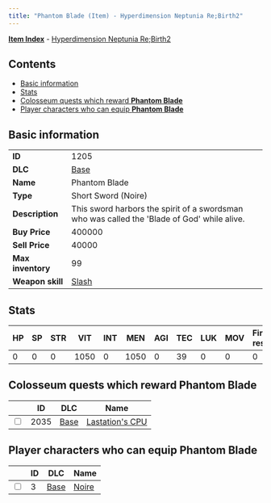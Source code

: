 ```yaml
---
title: "Phantom Blade (Item) - Hyperdimension Neptunia Re;Birth2"
---
```


[**Item Index**](/neptunia/rb2/item/index.html) - [Hyperdimension Neptunia Re;Birth2](/neptunia/rb2)

## Contents

- [Basic information](#basic-information)
- [Stats](#stats)
- [Colosseum quests which reward **Phantom Blade**](#colosseum-quests-which-reward-phantom-blade)
- [Player characters who can equip **Phantom Blade**](#player-characters-who-can-equip-phantom-blade)

## Basic information

|   |   |
| -- | -- |
| **ID** | 1205 |
| **DLC** | [Base](/neptunia/rb2/dlc/0-base.html) |
| **Name** | Phantom Blade |
| **Type** | Short Sword (Noire) |
| **Description** | This sword harbors the spirit of a swordsman who was called the 'Blade of God' while alive. |
| **Buy Price** | 400000 |
| **Sell Price** | 40000 |
| **Max inventory** | 99 |
| **Weapon skill** | [Slash](/neptunia/rb2/skill/0-1002-slash.html) |

## Stats

| HP | SP | STR | VIT | INT | MEN | AGI | TEC | LUK | MOV | Fire res. | Ice res. | Wind res. | Lightning res. |
| -- | -- | --- | --- | --- | --- | --- | --- | --- | --- | --------- | -------- | --------- | -------------- |
| 0 | 0 | 0 | 1050 | 0 | 1050 | 0 | 39 | 0 | 0 | 0 | 0 | 0 | 0 |

## Colosseum quests which reward **Phantom Blade**

|    | ID | DLC | Name |
| -- | -- | --- | ---- |
| <input type="checkbox" id="rb2-colosseum-0-2035" class="trackbox" /> | 2035 | [Base](/neptunia/rb2/dlc/0-base.html) | [Lastation's CPU](/neptunia/rb2/colosseum/0-2035-lastations-cpu.html) |

## Player characters who can equip **Phantom Blade**

|    | ID | DLC | Name |
| -- | -- | --- | ---- |
| <input type="checkbox" id="rb2-player-0-3" class="trackbox" /> | 3 | [Base](/neptunia/rb2/dlc/0-base.html) | [Noire](/neptunia/rb2/player/0-3-noire.html) |